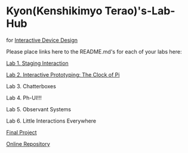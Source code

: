 # Kyon(Kenshikimyo Terao)'s-Lab-Hub
for [Interactive Device Design](https://github.com/FAR-Lab/Developing-and-Designing-Interactive-Devices/)

Please place links here to the README.md's for each of your labs here:

[Lab 1. Staging Interaction](https://github.com/rye-m/Interactive-Lab-Hub/blob/Fall2023/Lab%201/README.md)

[Lab 2. Interactive Prototyping: The Clock of Pi](https://github.com/rye-m/Interactive-Lab-Hub/tree/Fall2023/Lab%202)

Lab 3. Chatterboxes

Lab 4. Ph-UI!!!

Lab 5. Observant Systems

Lab 6. Little Interactions Everywhere

[Final Project](https://github.com/FAR-Lab/Developing-and-Designing-Interactive-Devices/blob/2023Fall/FinalProject.md)

[Online Repository](https://github.com/FAR-Lab/Developing-and-Designing-Interactive-Devices/blob/2023Fall/FinalProject.md)

